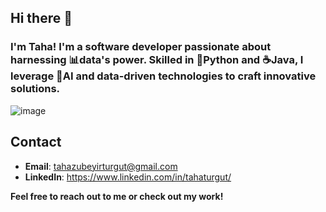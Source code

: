 ## Hi there 👋

### I'm Taha! I'm a software developer passionate about harnessing 📊data's power. Skilled in 🐍Python and ☕Java, I leverage 🧠AI and data-driven technologies to craft innovative solutions.
![image](https://github.com/turguttaha/turguttaha/assets/126179180/57d4f45e-9f48-4904-9172-2fe027748957)
## Contact
- **Email**: tahazubeyirturgut@gmail.com
- **LinkedIn**: https://www.linkedin.com/in/tahaturgut/


**Feel free to reach out to me or check out my work!**

<!--
**turguttaha/turguttaha** is a ✨ _special_ ✨ repository because its `README.md` (this file) appears on your GitHub profile.

Here are some ideas to get you started:

- 🔭 I’m currently working on ...
- 🌱 I’m currently learning ...
- 👯 I’m looking to collaborate on ...
- 🤔 I’m looking for help with ...
- 💬 Ask me about ...
- 📫 How to reach me: ...
- 😄 Pronouns: ...
- ⚡ Fun fact: ...
-->
